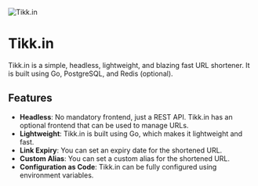 ![Tikk.in](https://raw.githubusercontent.com/fernandonogueira/tikkin/main/assets/logo.jpeg)

# Tikk.in

Tikk.in is a simple, headless, lightweight, and blazing fast URL shortener.
It is built using Go, PostgreSQL, and Redis (optional).

## Features

- **Headless**: No mandatory frontend, just a REST API. Tikk.in has an optional frontend that can be used to manage URLs.
- **Lightweight**: Tikk.in is built using Go, which makes it lightweight and fast.
- **Link Expiry**: You can set an expiry date for the shortened URL.
- **Custom Alias**: You can set a custom alias for the shortened URL.
- **Configuration as Code**: Tikk.in can be fully configured using environment variables.

